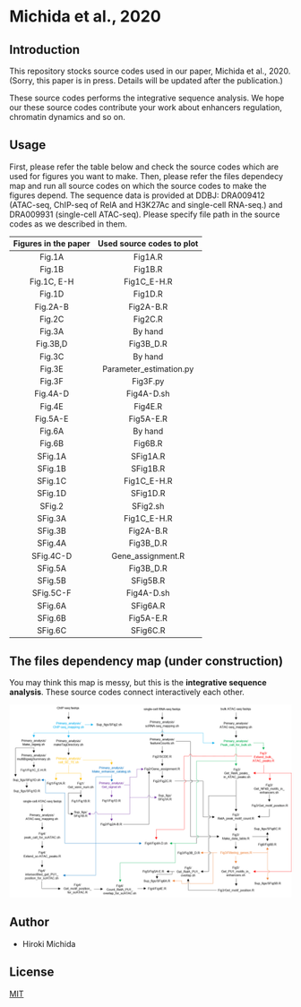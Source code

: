 # Michida et al., 2020

## Introduction

This repository stocks source codes used in our paper, Michida et al., 2020. (Sorry, this paper is in press. Details will be updated after the publication.)  

These source codes performs the integrative sequence analysis. We hope our these source codes contribute your work about enhancers regulation, chromatin dynamics and so on.

## Usage  

First, please refer the table below and check the source codes which are used for figures you want to make. Then, please refer the files dependecy map and run all source codes on which the source codes to make the figures depend. The sequence data is provided at  DDBJ: DRA009412 (ATAC-seq, ChIP-seq of RelA and H3K27Ac and single-cell RNA-seq.) and DRA009931 (single-cell ATAC-seq). Please specify file path in the source codes as we described in them.

|Figures in the paper|Used source codes to plot|
|:--:|:--:|
|Fig.1A|Fig1A.R|
|Fig.1B|Fig1B.R|
|Fig.1C, E-H|Fig1C_E-H.R|
|Fig.1D|Fig1D.R|
|Fig.2A-B|Fig2A-B.R|
|Fig.2C|Fig2C.R|
|Fig.3A|By hand|
|Fig.3B,D|Fig3B_D.R|
|Fig.3C|By hand|
|Fig.3E|Parameter_estimation.py|
|Fig.3F|Fig3F.py|
|Fig.4A-D|Fig4A-D.sh|
|Fig.4E|Fig4E.R|
|Fig.5A-E|Fig5A-E.R|
|Fig.6A|By hand|
|Fig.6B|Fig6B.R|
|SFig.1A|SFig1A.R|
|SFig.1B|SFig1B.R|
|SFig.1C|Fig1C_E-H.R|
|SFig.1D|SFig1D.R|
|SFig.2|SFig2.sh|
|SFig.3A|Fig1C_E-H.R|
|SFig.3B|Fig2A-B.R|
|SFig.4A|Fig3B_D.R|
|SFig.4C-D|Gene_assignment.R|
|SFig.5A|Fig3B_D.R|
|SFig.5B|SFig5B.R|
|SFig.5C-F|Fig4A-D.sh|
|SFig.6A|SFig6A.R|
|SFig.6B|Fig5A-E.R|
|SFig.6C|SFig6C.R|


## The files dependency map (under construction)  

You may think this map is messy, but this is the  __integrative sequence analysis__. These source codes connect interactively each other.

![](./image/Files_dependency_map.png)

## Author
- Hiroki Michida

## License
[MIT](LICENSE)